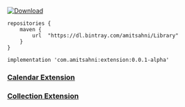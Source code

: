 [ ![Download](https://api.bintray.com/packages/amitsahni/Library/extension/images/download.svg) ](https://bintray.com/amitsahni/Library/extension/_latestVersion)

```
repositories {
    maven {
        url  "https://dl.bintray.com/amitsahni/Library" 
    }
}
```

```
implementation 'com.amitsahni:extension:0.0.1-alpha'
```
### [Calendar Extension](https://github.com/amitsahni/extension/blob/dev/extension/src/main/java/com/extension/CalenderExtension.kt)


### [Collection Extension](https://github.com/amitsahni/extension/blob/dev/extension/src/main/java/com/extension/CollectionExtension.kt)